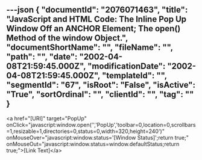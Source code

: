 ---json
{
  "documentId": "2076071463",
  "title": "JavaScript and HTML Code: The Inline Pop Up Window Off an ANCHOR Element; The open() Method of the window Object.",
  "documentShortName": "",
  "fileName": "",
  "path": "",
  "date": "2002-04-08T21:59:45.000Z",
  "modificationDate": "2002-04-08T21:59:45.000Z",
  "templateId": "",
  "segmentId": "67",
  "isRoot": "False",
  "isActive": "True",
  "sortOrdinal": "",
  "clientId": "",
  "tag": ""
}
---

&lt;a
    href=&quot;[URI]&quot;
    target=&quot;PopUp&quot;
    onClick=&quot;javascript:window.open('','PopUp','toolbar=0,location=0,scrollbars=1,resizable=1,directories=0,status=0,width=320,height=240')&quot;
    onMouseOver=&quot;javascript:window.status='[Window Status]';return true;&quot;
    onMouseOut=&quot;javascript:window.status=window.defaultStatus;return true;&quot;&gt;[Link Text]&lt;/a&gt;
